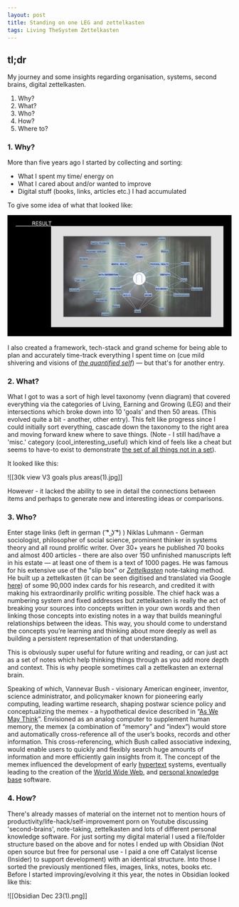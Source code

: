 ```yaml
---
layout: post
title: Standing on one LEG and zettelkasten
tags: Living TheSystem Zettelkasten
---
```


##  tl;dr

My journey and some insights regarding organisation, systems, second brains, digital zettelkasten.
1. Why?
2. What?
3. Who?
4. How?
5. Where to?


### 1. Why?
More than five years ago I started by collecting and sorting:
- What I spent my time/ energy on
- What I cared about and/or wanted to improve
- Digital stuff (books, links, articles etc.) I had accumulated 

To give some idea of what that looked like:


![](_posts/images/Zettel_Problem_2019.jpg)

I also created a framework, tech-stack and grand scheme for being able to plan and accurately time-track everything I spent time on (cue mild shivering and visions of [_the quantified self_](https://en.wikipedia.org/wiki/Quantified_self)) — but that's for another entry.


### 2. What?

What I got to was a sort of high level taxonomy (venn diagram) that covered everything via the categories of Living, Earning and Growing (LEG) and their intersections which broke down into 10 'goals' and then 50 areas. (This evolved quite a bit - another, other entry). This felt like progress since I could initially sort everything, cascade down the taxonomy to the right area and moving forward knew where to save things. (Note - I still had/have a 'misc.' category (cool_interesting_useful) which kind of feels like a cheat but seems to have-to exist to demonstrate [the set of all things not in a set](https://en.wikipedia.org/wiki/Russell%27s_paradox)). 

It looked like this:

![[30k view V3 goals plus areas(1).jpg]]

However - it lacked the ability to see in detail the connections between items and perhaps to generate new and interesting ideas or comparisons.

### 3. Who?
Enter stage links (left in german ( ͡° ͜ʖ ͡°) ) Niklas Luhmann - German sociologist, philosopher of social science, prominent thinker in systems theory and all round prolific writer. Over 30+ years he published 70 books and almost 400 articles - there are also over 150 unfinished manuscripts left in his estate — at least one of them is a text of 1000 pages. He was famous for his extensive use of the "slip box" or _[Zettelkasten](https://en.wikipedia.org/wiki/Zettelkasten "Zettelkasten")_ note-taking method. He built up a zettelkasten (it can be seen digitised and translated via Google [here](https://www-heise-de.translate.goog/news/Missing-Link-Luhmanns-Denkmaschine-endlich-im-Netz-4364512.html?_x_tr_sl=auto&_x_tr_tl=en&_x_tr_hl=en-US&_x_tr_pto=wapp&hg=1&hgi=2&hgf=false)) of some 90,000 index cards for his research, and credited it with making his extraordinarily prolific writing possible. The chief hack was a numbering system and fixed addresses but zettelkasten is really the act of breaking your sources into concepts written in your own words and then linking those concepts into existing notes in a way that builds meaningful relationships between the ideas. This way, you should come to understand the concepts you’re learning and thinking about more deeply as well as building a persistent representation of that understanding.

This is obviously super useful for future writing and reading, or can just act as a set of notes which help thinking things through as you add more depth and context. This is why people sometimes call a zettelkasten an external brain.

Speaking of which, Vannevar Bush - visionary American engineer, inventor, science administrator, and policymaker known for pioneering early computing, leading wartime research, shaping postwar science policy and conceptualizing the memex - a hypothetical device described in “[As We May Think](http://www.theatlantic.com/magazine/archive/1945/07/as-we-may-think/303881/?single_page=true "As We May Think")”. Envisioned as an analog computer to supplement human memory, the memex (a combination of “memory” and “index”) would store and automatically cross-reference all of the user’s books, records and other information. This cross-referencing, which Bush called associative indexing, would enable users to quickly and flexibly search huge amounts of information and more efficiently gain insights from it. The concept of the memex influenced the development of early [hypertext](https://en.wikipedia.org/wiki/Hypertext "Hypertext") systems, eventually leading to the creation of the [World Wide Web](https://en.wikipedia.org/wiki/World_Wide_Web "World Wide Web"), and [personal knowledge base](https://en.wikipedia.org/wiki/Personal_knowledge_base "Personal knowledge base") software.

 

### 4. How?

There's already masses of material on the internet not to mention hours of productivity/life-hack/self-improvement porn on Youtube discussing 'second-brains', note-taking, zettelkasten and lots of different personal knowledge software. For just sorting my digital material I used a file/folder structure based on the above and for notes I ended up with Obsidian (Not open source but free for personal use - I paid a one off Catalyst license (Insider) to support development) with an identical  structure. Into those I sorted the previously mentioned files, images, links, notes, books etc. Before I started improving/evolving it this year, the notes in Obsidian looked like this:

![[Obsidian Dec 23(1).png]]

